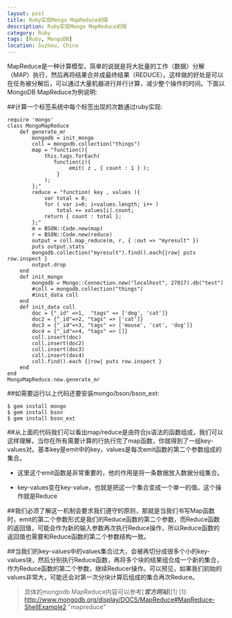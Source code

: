 ```yaml
---
layout: post
title: Ruby实现Mongo MapReduce初探
description: Ruby实现Mongo MapReduce初探
category: Ruby
tags: [Ruby, MongoDB]
location: Suzhou, China
---
```

MapReduce是一种计算模型，简单的说就是将大批量的工作（数据）分解（MAP）执行，然后再将结果合并成最终结果（REDUCE）。这样做的好处是可以在任务被分解后，可以通过大量机器进行并行计算，减少整个操作的时间。下面以MongoDB MapReduce为例说明:

##计算一个标签系统中每个标签出现的次数通过ruby实现:

	require 'mongo'
	class MongoMapReduce
		def generate_mr
			mongodb = init_mongo
			coll = mongodb.collection("things")
			map = "function(){
				this.tags.forEach(
				   function(z){
						emit( z , { count : 1 } );
					}
				);
			};"
			reduce = "function( key , values ){
				var total = 0;
				for ( var i=0; i<values.length; i++ )
					total += values[i].count;
				return { count : total };
			};"
			m = BSON::Code.new(map)
			r = BSON::Code.new(reduce)
			output = coll.map_reduce(m, r, { :out => "myresult" })
			puts output.stats
			mongodb.collection("myresult").find().each{|row| puts row.inspect }
			output.drop
		end
		def init_mongo
			mongodb = Mongo::Connection.new("localhost", 27017).db("test")
			#coll = mongodb.collection("things")
			#init_data coll
		end
		def init_data coll
			doc = {"_id" =>1,  "tags" => ['dog', 'cat']}
			doc2 = {"_id"=>2, "tags" => ['cat']}
			doc3 = {"_id"=>3, "tags" => ['mouse', 'cat', 'dog']}
			doc4 = {"_id"=>4, "tags" => []}
			coll.insert(doc)
			coll.insert(doc2)
			coll.insert(doc3)
			coll.insert(doc4)
			coll.find().each {|row| puts row.inspect }
		end
	end
	MongoMapReduce.new.generate_mr

##如需要运行以上代码还要安装mongo/bson/bson_ext:

	$ gem install mongo
	$ gem install bson
	$ gem install bson_ext

##从上面的代码我们可以看出map/reduce是由符合js语法的函数组成，我们可以这样理解，当你在所有需要计算的行执行完了map函数，你就得到了一组key-values对。基本key是emit中的key，values是每次emit函数的第二个参数组成的集合。

 - 这里这个emit函数是非常重要的，他的作用是将一条数据放入数据分组集合。

 - key-values变在key-value，也就是把这一个集合变成一个单一的值。这个操作就是Reduce

##我们必须了解这一机制会要求我们遵守的原则，那就是当我们书写Map函数时，emit的第二个参数形式是我们的Reduce函数的第二个参数，而Reduce函数的返回值，可能会作为新的输入参数再次执行Reduce操作，所以Reduce函数的返回值也需要和Reduce函数的第二个参数结构一致。

##当我们的key-values中的values集合过大，会被再切分成很多个小的key-values块，然后分别执行Reduce函数，再将多个块的结果组合成一个新的集合，作为Reduce函数的第二个参数，继续Reducer操作。可以预见，如果我们初始的values非常大，可能还会对第一次分块计算后组成的集合再次Reduce。

> 具体的mongodb MapReduce内容可以参考[***官方网站***][1]
  [1]: http://www.mongodb.org/display/DOCS/MapReduce#MapReduce-ShellExample2 "mapreduce"
